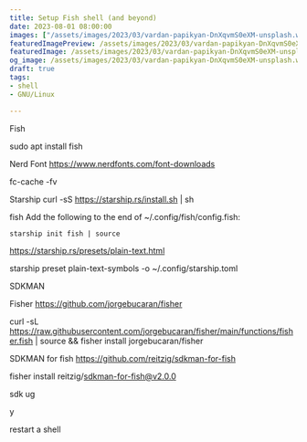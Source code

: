 ```yaml
---
title: Setup Fish shell (and beyond)
date: 2023-08-01 08:00:00
images: ["/assets/images/2023/03/vardan-papikyan-DnXqvmS0eXM-unsplash.webp"]
featuredImagePreview: /assets/images/2023/03/vardan-papikyan-DnXqvmS0eXM-unsplash.webp
featuredImage: /assets/images/2023/03/vardan-papikyan-DnXqvmS0eXM-unsplash.webp
og_image: /assets/images/2023/03/vardan-papikyan-DnXqvmS0eXM-unsplash.webp
draft: true
tags:
- shell
- GNU/Linux

---
```


Fish

sudo apt install fish


Nerd Font 
https://www.nerdfonts.com/font-downloads

fc-cache -fv

Starship
curl -sS https://starship.rs/install.sh | sh




 fish
  Add the following to the end of ~/.config/fish/config.fish:

	starship init fish | source

https://starship.rs/presets/plain-text.html

starship preset plain-text-symbols -o ~/.config/starship.toml

SDKMAN


Fisher https://github.com/jorgebucaran/fisher

curl -sL https://raw.githubusercontent.com/jorgebucaran/fisher/main/functions/fisher.fish | source && fisher install jorgebucaran/fisher

SDKMAN for fish https://github.com/reitzig/sdkman-for-fish

fisher install reitzig/sdkman-for-fish@v2.0.0


sdk ug

y

restart a shell